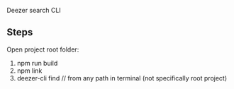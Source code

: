 Deezer search CLI

## Steps
Open project root folder:
1) npm run build
2) npm link
3) deezer-cli find <artist> // from any path in terminal (not specifically root project)